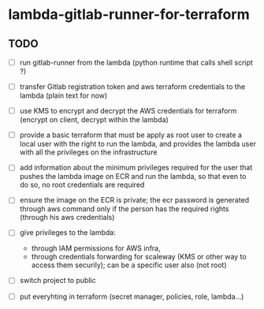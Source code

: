 # lambda-gitlab-runner-for-terraform

## TODO

 * [ ] run gitlab-runner from the lambda (python runtime that calls shell script ?)
 * [ ] transfer Gitlab registration token and aws terraform credentials to the lambda (plain text for now)
 * [ ] use KMS to encrypt and decrypt the AWS credentials for terraform (encrypt on client, decrypt within the lambda)
 * [ ] provide a basic terraform that must be apply as root user to create a local user with the right to run the lambda, and provides the lambda user with all the privileges on the infrastructure
 * [ ] add information about the minimum privileges required for the user that pushes the lambda image on ECR and run the lambda, so that even to do so, no root credentials are required
 * [ ] ensure the image on the ECR is private; the ecr password is generated through aws command only if the person has the required rights (through his aws credentials)
 * [ ] give privileges to the lambda:
    - through IAM permissions for AWS infra,
    - through credentials forwarding for scaleway (KMS or other way to access them securily); can be a specific user also (not root)
 * [ ] switch project to public

 * [ ] put everyhting in terraform (secret manager, policies, role, lambda...)
